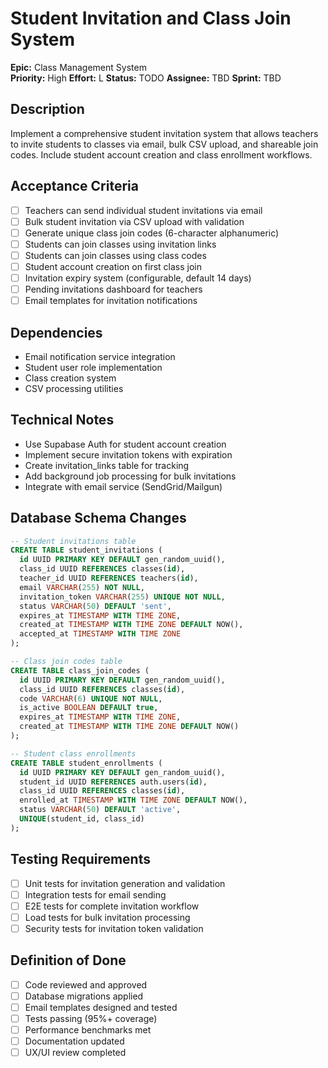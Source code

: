 # Student Invitation and Class Join System

**Epic:** Class Management System  
**Priority:** High
**Effort:** L
**Status:** TODO
**Assignee:** TBD
**Sprint:** TBD

## Description
Implement a comprehensive student invitation system that allows teachers to invite students to classes via email, bulk CSV upload, and shareable join codes. Include student account creation and class enrollment workflows.

## Acceptance Criteria
- [ ] Teachers can send individual student invitations via email
- [ ] Bulk student invitation via CSV upload with validation
- [ ] Generate unique class join codes (6-character alphanumeric)
- [ ] Students can join classes using invitation links
- [ ] Students can join classes using class codes
- [ ] Student account creation on first class join
- [ ] Invitation expiry system (configurable, default 14 days)
- [ ] Pending invitations dashboard for teachers
- [ ] Email templates for invitation notifications

## Dependencies
- Email notification service integration
- Student user role implementation
- Class creation system
- CSV processing utilities

## Technical Notes
- Use Supabase Auth for student account creation
- Implement secure invitation tokens with expiration
- Create invitation_links table for tracking
- Add background job processing for bulk invitations
- Integrate with email service (SendGrid/Mailgun)

## Database Schema Changes
```sql
-- Student invitations table
CREATE TABLE student_invitations (
  id UUID PRIMARY KEY DEFAULT gen_random_uuid(),
  class_id UUID REFERENCES classes(id),
  teacher_id UUID REFERENCES teachers(id),
  email VARCHAR(255) NOT NULL,
  invitation_token VARCHAR(255) UNIQUE NOT NULL,
  status VARCHAR(50) DEFAULT 'sent',
  expires_at TIMESTAMP WITH TIME ZONE,
  created_at TIMESTAMP WITH TIME ZONE DEFAULT NOW(),
  accepted_at TIMESTAMP WITH TIME ZONE
);

-- Class join codes table
CREATE TABLE class_join_codes (
  id UUID PRIMARY KEY DEFAULT gen_random_uuid(),
  class_id UUID REFERENCES classes(id),
  code VARCHAR(6) UNIQUE NOT NULL,
  is_active BOOLEAN DEFAULT true,
  expires_at TIMESTAMP WITH TIME ZONE,
  created_at TIMESTAMP WITH TIME ZONE DEFAULT NOW()
);

-- Student class enrollments
CREATE TABLE student_enrollments (
  id UUID PRIMARY KEY DEFAULT gen_random_uuid(),
  student_id UUID REFERENCES auth.users(id),
  class_id UUID REFERENCES classes(id),
  enrolled_at TIMESTAMP WITH TIME ZONE DEFAULT NOW(),
  status VARCHAR(50) DEFAULT 'active',
  UNIQUE(student_id, class_id)
);
```

## Testing Requirements
- [ ] Unit tests for invitation generation and validation
- [ ] Integration tests for email sending
- [ ] E2E tests for complete invitation workflow
- [ ] Load tests for bulk invitation processing
- [ ] Security tests for invitation token validation

## Definition of Done
- [ ] Code reviewed and approved
- [ ] Database migrations applied
- [ ] Email templates designed and tested
- [ ] Tests passing (95%+ coverage)
- [ ] Performance benchmarks met
- [ ] Documentation updated
- [ ] UX/UI review completed